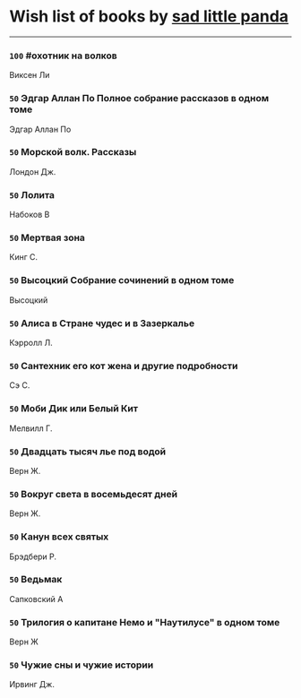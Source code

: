 # Wish list of books by [sad little panda](https://www.facebook.com/app_scoped_user_id/1882525281990290/)
---

### `100` #охотник на волков
Виксен Ли

### `50` Эдгар Аллан По Полное собрание рассказов в одном томе
Эдгар Аллан По

### `50` Морской волк. Рассказы
Лондон Дж.

### `50` Лолита
Набоков В

### `50` Мертвая зона
Кинг С.

### `50` Высоцкий Собрание сочинений в одном томе
Высоцкий

### `50` Алиса в Стране чудес и в Зазеркалье
Кэрролл Л.

### `50` Сантехник его кот жена и другие подробности
Сэ С.

### `50` Моби Дик или Белый Кит
Мелвилл Г.

### `50` Двадцать тысяч лье под водой
Верн Ж.

### `50` Вокруг света в восемьдесят дней
Верн Ж.

### `50` Канун всех святых
Брэдбери Р.

### `50` Ведьмак
Сапковский А

### `50` Трилогия о капитане Немо и "Наутилусе" в одном томе
Верн Ж

### `50` Чужие сны и чужие истории
Ирвинг Дж.

